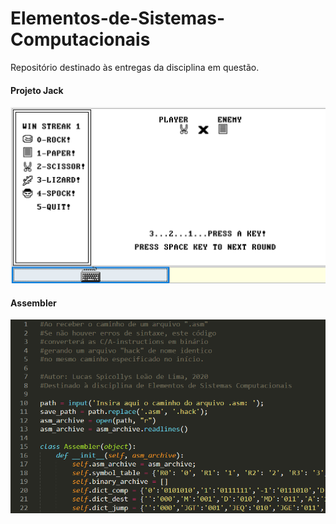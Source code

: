 # Elementos-de-Sistemas-Computacionais
Repositório destinado às entregas da disciplina em questão.

#### Projeto Jack
![Jogo](cover1.png)

#### Assembler
![Assembler](cover2.png)
